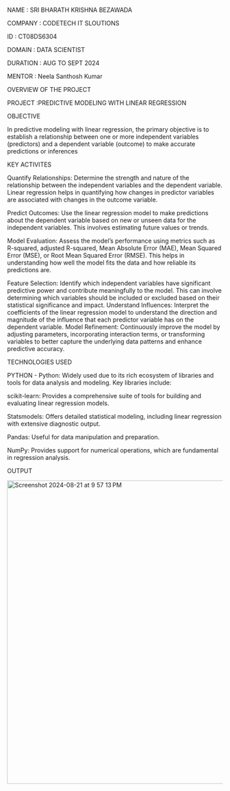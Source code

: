 NAME : SRI BHARATH KRISHNA BEZAWADA

COMPANY : CODETECH IT SLOUTIONS

ID : CT08DS6304

DOMAIN : DATA SCIENTIST

DURATION : AUG TO SEPT 2024

MENTOR : Neela Santhosh Kumar


OVERVIEW OF THE PROJECT

PROJECT :PREDICTIVE MODELING WITH LINEAR REGRESSION

OBJECTIVE


In predictive modeling with linear regression, the primary objective is to establish a 
relationship between one or more independent variables (predictors) and a dependent 
variable (outcome) to make accurate predictions or inferences

KEY ACTIVITES

Quantify Relationships: Determine the strength and nature of the relationship between the 
independent variables and the dependent variable. Linear regression helps in quantifying how
changes in predictor variables are associated with changes in the outcome variable.

Predict Outcomes: Use the linear regression model to make predictions about the dependent
variable based on new or unseen data for the independent variables. This involves estimating
future values or trends.

Model Evaluation: Assess the model’s performance using metrics such as R-squared, adjusted 
R-squared, Mean Absolute Error (MAE), Mean Squared Error (MSE), or Root Mean Squared Error (RMSE).
This helps in understanding how well the model fits the data and how reliable its predictions are.

Feature Selection: Identify which independent variables have significant predictive power 
and contribute meaningfully to the model. This can involve determining which variables should
be included or excluded based on their statistical significance and impact.
Understand Influences: Interpret the coefficients of the linear regression model to understand the
direction and magnitude of the influence that each predictor variable has on the dependent variable.
Model Refinement: Continuously improve the model by adjusting parameters, incorporating interaction terms, or 
transforming variables to better capture the underlying data patterns and enhance predictive accuracy.

TECHNOLOGIES USED

PYTHON - Python: Widely used due to its rich ecosystem of libraries and tools for data analysis and modeling. Key libraries include:

scikit-learn: Provides a comprehensive suite of tools for building and evaluating linear regression models.

Statsmodels: Offers detailed statistical modeling, including linear regression with extensive diagnostic output.

Pandas: Useful for data manipulation and preparation.

NumPy: Provides support for numerical operations, which are fundamental in regression analysis.

OUTPUT


<img width="708" alt="Screenshot 2024-08-21 at 9 57 13 PM" src="https://github.com/user-attachments/assets/02282ff6-6b9a-4eb5-8e67-f1dc6f5accf7"> 




